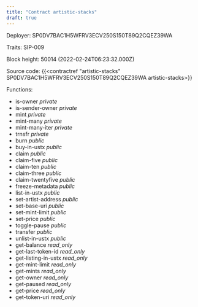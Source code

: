 ```yaml
---
title: "Contract artistic-stacks"
draft: true
---
```

Deployer: SP0DV7BAC1H5WFRV3ECV250S150T89Q2CQEZ39WA

Traits:
SIP-009 



Block height: 50014 (2022-02-24T06:23:32.000Z)

Source code: {{<contractref "artistic-stacks" SP0DV7BAC1H5WFRV3ECV250S150T89Q2CQEZ39WA artistic-stacks>}}

Functions:

* is-owner _private_
* is-sender-owner _private_
* mint _private_
* mint-many _private_
* mint-many-iter _private_
* trnsfr _private_
* burn _public_
* buy-in-ustx _public_
* claim _public_
* claim-five _public_
* claim-ten _public_
* claim-three _public_
* claim-twentyfive _public_
* freeze-metadata _public_
* list-in-ustx _public_
* set-artist-address _public_
* set-base-uri _public_
* set-mint-limit _public_
* set-price _public_
* toggle-pause _public_
* transfer _public_
* unlist-in-ustx _public_
* get-balance _read_only_
* get-last-token-id _read_only_
* get-listing-in-ustx _read_only_
* get-mint-limit _read_only_
* get-mints _read_only_
* get-owner _read_only_
* get-paused _read_only_
* get-price _read_only_
* get-token-uri _read_only_
